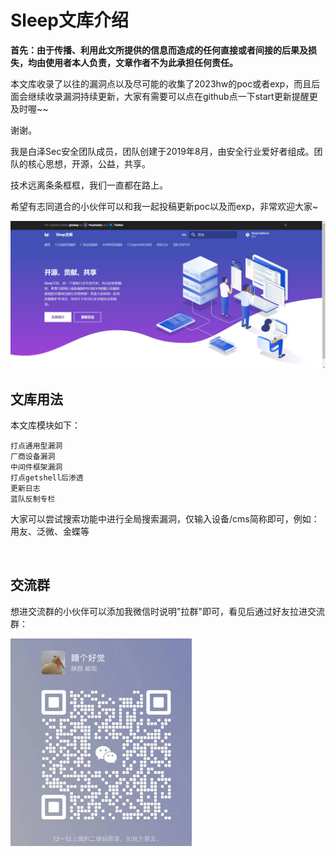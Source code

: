 # Sleep文库介绍

**首先：由于传播、利用此文所提供的信息而造成的任何直接或者间接的后果及损失，均由使用者本人负责，文章作者不为此承担任何责任。**

本文库收录了以往的漏洞点以及尽可能的收集了2023hw的poc或者exp，而且后面会继续收录漏洞持续更新，大家有需要可以点在github点一下start更新提醒更及时喔~~

谢谢。

我是白泽Sec安全团队成员，团队创建于2019年8月，由安全行业爱好者组成。团队的核心思想，开源，公益，共享。

技术远离条条框框，我们一直都在路上。

希望有志同道合的小伙伴可以和我一起投稿更新poc以及而exp，非常欢迎大家~

![首页](.\首页.jpg)

## 文库用法

本文库模块如下：

```
打点通用型漏洞
厂商设备漏洞
中间件框架漏洞
打点getshell后渗透
更新日志
蓝队反制专栏
```

大家可以尝试搜索功能中进行全局搜索漏洞，仅输入设备/cms简称即可，例如：用友、泛微、金蝶等



​	

## 交流群

想进交流群的小伙伴可以添加我微信时说明"拉群"即可，看见后通过好友拉进交流群：

![wx](.\wx.jpg)
